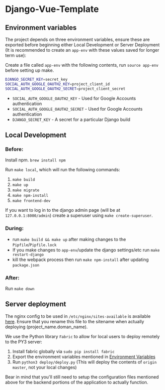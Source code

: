 # Django-Vue-Template

## Environment variables

The project depends on three environment variables, ensure these are exported before beginning either Local Development or Server Deployment (It is recommended to create an `app-env` with these values saved for longer term use):

Create a file called `app-env` with the following contents, run `source app-env` before setting up make.
```bash
DJANGO_SECRET_KEY=secret_key
SOCIAL_AUTH_GOOGLE_OAUTH2_KEY=project_client_id
SOCIAL_AUTH_GOOGLE_OAUTH2_SECRET=project_client_secret
```

* `SOCIAL_AUTH_GOOGLE_OAUTH2_KEY` - Used for Google Accounts authentication
* `SOCIAL_AUTH_GOOGLE_OAUTH2_SECRET` - Used for Google Accounts authentication
* `DJANGO_SECRET_KEY` - A secret for a particular Django build

## Local Development

### Before:

Install npm.
`brew install npm`

Run `make local`, which will run the following commands:
1. `make build`
2. `make up`
3. `make migrate`
4. `make npm-install`
5. `make frontend-dev`

If you want to log in to the django admin page (will be at `127.0.0.1:8000/admin`) create a superuser using `make create-superuser`.

### During:

- run `make build && make up` after making changes to the `Pipfile`/`Pipfile.lock`
- If you make changes to `app-env`/update the django settings/etc run `make restart-django`
- kill the webpack process then run `make npm-install` after updating `package.json`

### After:

Run `make down`

## Server deployment

The nginx config to be used in `/etc/nginx/sites-available` is available [here](deploy/nginx-static-sites-available.conf). Ensure that you rename this file to the sitename when actually deploying (project_name.doman_name).

We use the Python library `Fabric` to allow for local users to deploy remotely to the PY3 server:
1. Install fabric globally via `sudo pip install fabric`
2. Export the environment variables mentioned in [Environment Variables](#project_name)
3. Run `python3 deploy/deploy.py` (This will deploy the contents of `origin master`, not your local changes)

Bear in mind that you'll still need to setup the configuration files mentioned above for the backend portions of the application to actually function.
